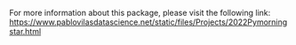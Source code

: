For more information about this package, please visit the following link: https://www.pablovilasdatascience.net/static/files/Projects/2022Pymorningstar.html
